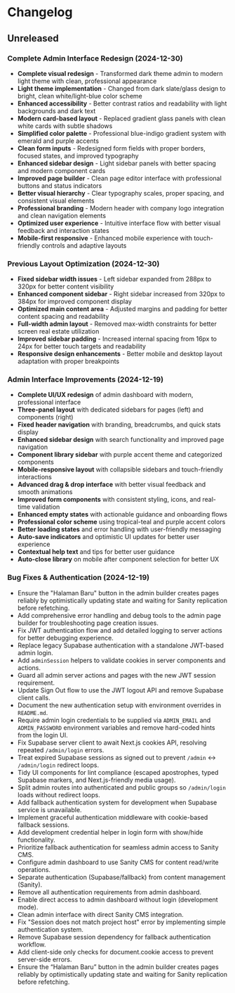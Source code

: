 # Changelog

## Unreleased

### Complete Admin Interface Redesign (2024-12-30)
- **Complete visual redesign** - Transformed dark theme admin to modern light theme with clean, professional appearance
- **Light theme implementation** - Changed from dark slate/glass design to bright, clean white/light-blue color scheme
- **Enhanced accessibility** - Better contrast ratios and readability with light backgrounds and dark text
- **Modern card-based layout** - Replaced gradient glass panels with clean white cards with subtle shadows
- **Simplified color palette** - Professional blue-indigo gradient system with emerald and purple accents
- **Clean form inputs** - Redesigned form fields with proper borders, focused states, and improved typography
- **Enhanced sidebar design** - Light sidebar panels with better spacing and modern component cards
- **Improved page builder** - Clean page editor interface with professional buttons and status indicators
- **Better visual hierarchy** - Clear typography scales, proper spacing, and consistent visual elements
- **Professional branding** - Modern header with company logo integration and clean navigation elements
- **Optimized user experience** - Intuitive interface flow with better visual feedback and interaction states
- **Mobile-first responsive** - Enhanced mobile experience with touch-friendly controls and adaptive layouts

### Previous Layout Optimization (2024-12-30)
- **Fixed sidebar width issues** - Left sidebar expanded from 288px to 320px for better content visibility
- **Enhanced component sidebar** - Right sidebar increased from 320px to 384px for improved component display
- **Optimized main content area** - Adjusted margins and padding for better content spacing and readability
- **Full-width admin layout** - Removed max-width constraints for better screen real estate utilization
- **Improved sidebar padding** - Increased internal spacing from 16px to 24px for better touch targets and readability
- **Responsive design enhancements** - Better mobile and desktop layout adaptation with proper breakpoints

### Admin Interface Improvements (2024-12-19)
- **Complete UI/UX redesign** of admin dashboard with modern, professional interface
- **Three-panel layout** with dedicated sidebars for pages (left) and components (right)
- **Fixed header navigation** with branding, breadcrumbs, and quick stats display
- **Enhanced sidebar design** with search functionality and improved page navigation
- **Component library sidebar** with purple accent theme and categorized components
- **Mobile-responsive layout** with collapsible sidebars and touch-friendly interactions
- **Advanced drag & drop interface** with better visual feedback and smooth animations
- **Improved form components** with consistent styling, icons, and real-time validation
- **Enhanced empty states** with actionable guidance and onboarding flows
- **Professional color scheme** using tropical-teal and purple accent colors
- **Better loading states** and error handling with user-friendly messaging
- **Auto-save indicators** and optimistic UI updates for better user experience
- **Contextual help text** and tips for better user guidance
- **Auto-close library** on mobile after component selection for better UX

### Bug Fixes & Authentication (2024-12-19)
- Ensure the "Halaman Baru" button in the admin builder creates pages reliably by optimistically updating state and waiting for Sanity replication before refetching.
- Add comprehensive error handling and debug tools to the admin page builder for troubleshooting page creation issues.
- Fix JWT authentication flow and add detailed logging to server actions for better debugging experience.
- Replace legacy Supabase authentication with a standalone JWT-based admin login.
- Add `adminSession` helpers to validate cookies in server components and actions.
- Guard all admin server actions and pages with the new JWT session requirement.
- Update Sign Out flow to use the JWT logout API and remove Supabase client calls.
- Document the new authentication setup with environment overrides in `README.md`.
- Require admin login credentials to be supplied via `ADMIN_EMAIL` and `ADMIN_PASSWORD` environment variables and remove hard-coded hints from the login UI.
- Fix Supabase server client to await Next.js cookies API, resolving repeated `/admin/login` errors.
- Treat expired Supabase sessions as signed out to prevent `/admin` ↔ `/admin/login` redirect loops.
- Tidy UI components for lint compliance (escaped apostrophes, typed Supabase markers, and Next.js-friendly media usage).
- Split admin routes into authenticated and public groups so `/admin/login` loads without redirect loops.
- Add fallback authentication system for development when Supabase service is unavailable.
- Implement graceful authentication middleware with cookie-based fallback sessions.
- Add development credential helper in login form with show/hide functionality.
- Prioritize fallback authentication for seamless admin access to Sanity CMS.
- Configure admin dashboard to use Sanity CMS for content read/write operations.
- Separate authentication (Supabase/fallback) from content management (Sanity).
- Remove all authentication requirements from admin dashboard.
- Enable direct access to admin dashboard without login (development mode).
- Clean admin interface with direct Sanity CMS integration.
- Fix "Session does not match project host" error by implementing simple authentication system.
- Remove Supabase session dependency for fallback authentication workflow.
- Add client-side only checks for document.cookie access to prevent server-side errors.
- Ensure the “Halaman Baru” button in the admin builder creates pages reliably by optimistically updating state and waiting for Sanity replication before refetching.
